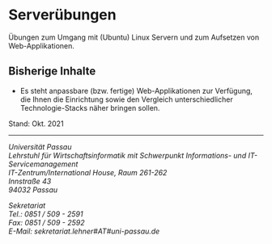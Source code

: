 # Serverübungen

Übungen zum Umgang mit (Ubuntu) Linux Servern und zum Aufsetzen von Web-Applikationen.



## Bisherige Inhalte

* Es steht anpassbare (bzw. fertige) Web-Applikationen zur Verfügung, die Ihnen die Einrichtung sowie den Vergleich unterschiedlicher Technologie-Stacks näher bringen sollen.





Stand: Okt. 2021

------

*Universität Passau*<br>
*Lehrstuhl für Wirtschaftsinformatik mit Schwerpunkt Informations- und IT-Servicemanagement*<br>
*IT-Zentrum/International House, Raum 261-262*<br>
*Innstraße 43*<br>
*94032 Passau*

*Sekretariat*<br>
*Tel.: 0851 / 509 - 2591*<br>
*Fax: 0851 / 509 - 2592*<br>
*E-Mail: sekretariat.lehner#AT#uni-passau.de*